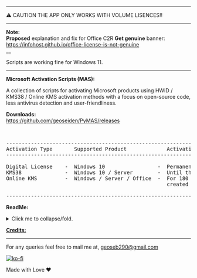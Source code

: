 *******************************************************************************************************************************************
⚠️ CAUTION THE APP ONLY WORKS WITH VOLUME LISENCES!!
*******************************************************************************************************************************************

**Note:**<br/>
**Proposed** explanation and fix for Office C2R **Get genuine** banner:<br/>
https://infohost.github.io/office-license-is-not-genuine
<br/>
__

Scripts are working fine for Windows 11.

<hr>


   **Microsoft Activation Scripts (MAS):**

   A collection of scripts for activating Microsoft products using HWID / KMS38 / Online KMS activation methods 
   with a focus on open-source code, less antivirus detection and user-friendliness.
   

   **Downloads:** <br/>
   https://github.com/geoseiden/PyMAS/releases

<br/> 

<pre class="ipsCode prettyprint lang-html prettyprinted"><span class="pln">----------------------------------------------------------------------------------------------
Activation Type       Supported Product             Activation Period
----------------------------------------------------------------------------------------------

Digital License    -  Windows 10                 -  Permanent
KMS38              -  Windows 10 / Server        -  Until the year 2038
Online KMS         -  Windows / Server / Office  -  For 180 Days, renewal task needs to be 
                                                    created for lifetime auto activation.

----------------------------------------------------------------------------------------------</span></pre>

   **ReadMe:**
   
<p>
<details>
<summary>Click me to collapse/fold.</summary>
<br/> 
<a href="https://raw.githubusercontent.com/geoseiden/PyMAS/master/PyMas_Files/Readmefiles/hwid_readme.txt" target="_blank" rel="nofollow noreferrer noopener">Digital License (HWID) Activation</a> <br /> <a href="https://raw.githubusercontent.com/geoseiden/PyMAS/master/PyMas_Files/Readmefiles/kms38_readme.txt" target="_blank">KMS38 Activation</a> <br /> <a href="https://raw.githubusercontent.com/geoseiden/PyMAS/master/PyMas_Files/Readmefiles/kms38prot_readme.txt" target="_blank">KMS38_Protection</a> <br /> <a href="https://raw.githubusercontent.com/geoseiden/PyMAS/master/PyMas_Files/Readmefiles/oldact_readme.txt" target="_blank">Online KMS Activation</a> <br /> <a href="https://pastebin.com/raw/7Xyaf15Z" target="_blank">Activation Methods info and faqs</a>  <br /> <a href="https://pastebin.com/raw/jduBSazJ" target="_blank" rel="nofollow noreferrer noopener">Download Genuine Installation Media</a>
  </details></p> 

   [**Credits:**](https://raw.githubusercontent.com/massgravel/Microsoft-Activation-Scripts/master/MAS_1.4/Separate-Files-Version/Credits.txt)


<hr />

For any queries feel free to mail me at, geoseb290@gmail.com


[![ko-fi](https://ko-fi.com/img/githubbutton_sm.svg)](https://ko-fi.com/U7U05DZIW)

Made with Love ❤️
